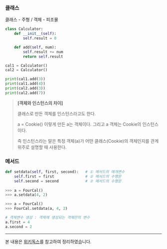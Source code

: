 ### 클래스

클래스 - 주형 / 객체 - 피조물

```python
class Calculator:
    def __init__(self):
        self.result = 0

    def add(self, num):
        self.result += num
        return self.result

cal1 = Calculator()
cal2 = Calculator()

print(cal1.add(3))
print(cal1.add(4))
print(cal2.add(3))
print(cal2.add(7))
```

>**[객체와 인스턴스의 차이]**
>
>클래스로 만든 객체를 인스턴스라고도 한다. 
>
>a = Cookie() 이렇게 만든 a는 객체이다. 그리고 a 객체는 Cookie의 인스턴스이다.
>
>즉 인스턴스라는 말은 특정 객체(a)가 어떤 클래스(Cookie)의 객체인지를 관계 위주로 설명할 때 사용한다. 



### 메서드

```python
def setdata(self, first, second):   # ① 메서드의 매개변수
    self.first = first              # ② 메서드의 수행문
    self.second = second            # ② 메서드의 수행문
    
>>> a = FourCal()
>>> a.setdata(4, 2)

>>> a = FourCal()
>>> FourCal.setdata(a, 4, 2)

# 객체변수 생성 : 객체에 생성되는 객체만의 변수
a.first = 4
a.second = 2
```



---

본 내용은 [위키독스](https://wikidocs.net/28)를 참고하여 정리하였습니다.